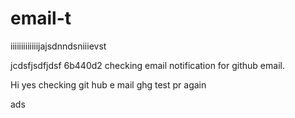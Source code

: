 
# email-t


iiiiiiiiiiiiijajsdnndsniiievst


jcdsfjsdfjdsf
6b440d2
checking email notification for github email.

Hi yes
checking git hub e
mail 
ghg
test pr again

ads
